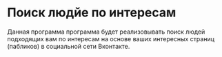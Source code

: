 Поиск людйе по интересам
=====================

Данная программа программа будет реализовывать поиск людей
подходящих вам по интересам на основе ваших интересных
страниц (пабликов) в социальной сети Вконтакте.